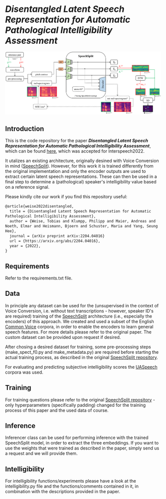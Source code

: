 # ***Disentangled Latent Speech Representation for Automatic Pathological Intelligibility Assessment***

![Here should be an image visible.](schematic_digital_v2.png)

## **Introduction**

This is the code repository for the paper ***Disentangled Latent Speech Representation for Automatic Pathological
Intelligibility Assessment***, which can be found [here](https://arxiv.org/abs/2204.04016), which was accepted for Interspeech2022.

It utalizes an existing architecture, originally desined with Voice Conversion in mind ([SpeechSplit](https://arxiv.org/abs/2004.11284)). However, for this work it is trained differently from the original implementation and only the encoder outputs are used to extract certain latent speech representations. These can then be used in a final step to determine a (pathological) speaker's intelligibility value based on a reference signal.

Please kindly cite our work if you find this repository useful:

```
@article{weise2022disentangled,
  title = {Disentangled Latent Speech Representation for Automatic Pathological Intelligibility Assessment},
  author = {Weise, Tobias and Klumpp, Philipp and Maier, Andreas and Noeth, Elmar and Heismann, Bjoern and Schuster, Maria and Yang, Seung Hee},
  journal = {arXiv preprint arXiv:2204.04016}
  url = {https://arxiv.org/abs/2204.04016},
  year = {2022},
}
```

## **Requirements**
Refer to the requirements.txt file.

## **Data**
In principle any dataset can be used for the (unsupervised in the context of Voice Conversion, i.e. without text transcriptions - however, speaker ID's are required) training of the [SpeechSplit](https://arxiv.org/abs/2004.11284) architecture (i.e., especially the encoders) of this approach. We created and used a subset of the English [Common Voice](https://commonvoice.mozilla.org/en) corpora, in order to enable the encoders to learn general speech features. For more details please refer to the original paper. The custom dataset can be provided upon request if desired. 

After chosing a desired dataset for training, some pre-processing steps (make_spect_f0.py and make_metadata.py) are required before starting the actual training process, as described in the original [SpeechSplit repository](https://github.com/auspicious3000/SpeechSplit).

For evaluating and predicting subjective intelligibility scores the [UASpeech](http://www.isle.illinois.edu/sst/data/UASpeech/) corpora was used. 

## **Training**
For training questions please refer to the original [SpeechSplit repository](https://github.com/auspicious3000/SpeechSplit) - only hyperparameters (specifically padding) changed for the training process of this paper and the used data of course.

## **Inference**
Inferencer class can be used for performing inference with the trained SpeechSplit model, in order to extract the three embeddings. If you want to use the weights that were trained as described in the paper, simply send us a request and we will provide them. 

## **Intelligibility**
For intelligibility functions/experiments please have a look at the intelligibility.py file and the functions/comments contained in it, in combination with the descriptions provided in the paper.
